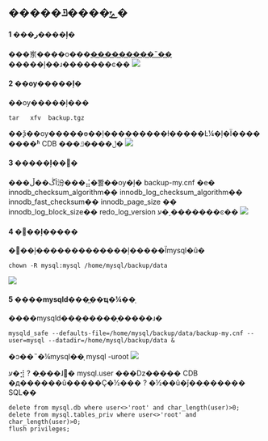 ## �����ݻָ����ݿ�
#### 1 ���ر����ļ�
���岽����ο���[���������˵��](http://tce.fsphere.cn/doc/product/236/7123)
�����ļ��ɹ�������ͼ��
![](http://imgcache.tce.fsphere.cn/image/mc.qcloudimg.com/static/img/d02b20501dd1c42a95f2b7a74c266b98/1.png)

#### 2 ��ѹ�����ļ�
��ѹ�����ļ���
```
tar   xfv  backup.tgz
```
��ѯ��ѹ�����ɵ��ļ���������ɫ�����Ŀ¼�ļ�Ϊ��������ʱ CDB ���ڵ����ݿ�
![](http://imgcache.tce.fsphere.cn/image/mc.qcloudimg.com/static/img/62a64dc648edb040b9bbd9f2bbd65491/2.png)


#### 3 �����ļ��޸�
���ڴ��ڵİ汾���⣬�뽫��ѹ�ļ� backup-my.cnf �е�
innodb_checksum_algorithm��
innodb_log_checksum_algorithm��
innodb_fast_checksum��
innodb_page_size ��
innodb_log_block_size��
redo_log_version ע�͵�������ͼ��
![](http://imgcache.tce.fsphere.cn/image/mc.qcloudimg.com/static/img/10113311b33e398ce0df96ca419f7f45/3.png)

#### 4 �޸��ļ�����
�޸��ļ�������������ļ�����Ϊmysql�û�
```
chown -R mysql:mysql /home/mysql/backup/data
```
![](http://imgcache.tce.fsphere.cn/image/mc.qcloudimg.com/static/img/efbdeb20e1b699295c6a4321943908b2/4.png)

#### 5 ����mysqld���̲��ҵ�¼��֤
����mysqld���̣�����֤�����ɹ�
```
mysqld_safe --defaults-file=/home/mysql/backup/data/backup-my.cnf --user=mysql --datadir=/home/mysql/backup/data &
```
�ͻ��˵�¼mysql��֤
mysql  -uroot
![](http://imgcache.tce.fsphere.cn/image/mc.qcloudimg.com/static/img/346346626997b85385408ac728bf82ff/5.png)

ע�⣺
?	 �ָ���ɺ󣬱� mysql.user ���ǲ����� CDB �д������û�����Ҫ�½���
?	 �½��û�ǰ��ִ������ SQL��
```
delete from mysql.db where user<>'root' and char_length(user)>0;
delete from mysql.tables_priv where user<>'root' and char_length(user)>0;
flush privileges;
```





